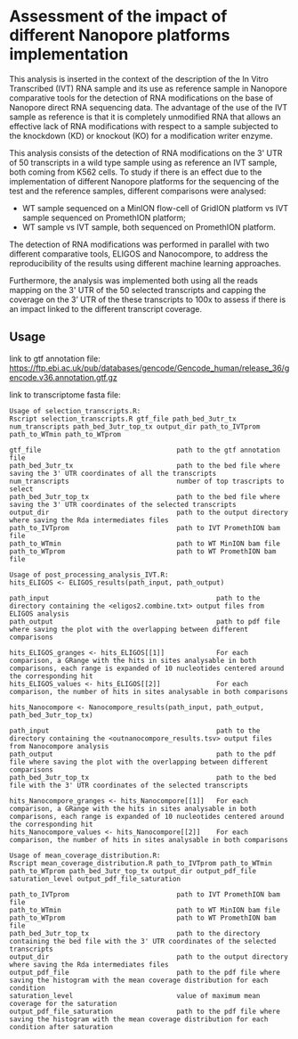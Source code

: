 # Assessment of the impact of different Nanopore platforms implementation
This analysis is inserted in the context of the description of the In Vitro Transcribed (IVT) RNA sample and its use as reference sample in Nanopore comparative tools for the detection of RNA modifications on the base of Nanopore direct RNA sequencing data. 
The advantage of the use of the IVT sample as reference is that it is completely unmodified RNA that allows an effective lack of RNA modifications with 
respect to a sample subjected to the knockdown (KD) or knockout (KO) for a modification writer enzyme.

This analysis consists of the detection of RNA modifications on the 3' UTR of 50 transcripts in a wild type sample using as reference an IVT sample, both coming from K562 cells. To study if there is an effect due to the implementation of different Nanopore platforms for the sequencing of the test and the reference samples, different comparisons were analysed:
* WT sample sequenced on a MinION flow-cell of GridION platform vs IVT sample sequenced on PromethION platform;
* WT sample vs IVT sample, both sequenced on PromethION platform.

The detection of RNA modifications was performed in parallel with two different comparative tools, ELIGOS and Nanocompore, to address the reproducibility of the results using different machine learning approaches.

Furthermore, the analysis was implemented both using all the reads mapping on the 3' UTR of the 50 selected transcripts and capping the coverage on the 3’ UTR of the these transcripts to 100x to assess if there is an impact linked to the different transcript coverage.  

## Usage
link to gtf annotation file: https://ftp.ebi.ac.uk/pub/databases/gencode/Gencode_human/release_36/gencode.v36.annotation.gtf.gz

link to transcriptome fasta file:

```
Usage of selection_transcripts.R:
Rscript selection_transcripts.R gtf_file path_bed_3utr_tx num_transcripts path_bed_3utr_top_tx output_dir path_to_IVTprom path_to_WTmin path_to_WTprom

gtf_file                                  path to the gtf annotation file
path_bed_3utr_tx                          path to the bed file where saving the 3' UTR coordinates of all the transcripts
num_transcripts                           number of top trascripts to select
path_bed_3utr_top_tx                      path to the bed file where saving the 3' UTR coordinates of the selected transcripts
output_dir                                path to the output directory where saving the Rda intermediates files
path_to_IVTprom                           path to IVT PromethION bam file
path_to_WTmin                             path to WT MinION bam file
path_to_WTprom                            path to WT PromethION bam file
```

```
Usage of post_processing_analysis_IVT.R:
hits_ELIGOS <- ELIGOS_results(path_input, path_output)

path_input                                          path to the directory containing the <eligos2.combine.txt> output files from ELIGOS analysis
path_output                                         path to pdf file where saving the plot with the overlapping between different comparisons

hits_ELIGOS_granges <- hits_ELIGOS[[1]]             For each comparison, a GRange with the hits in sites analysable in both comparisons, each range is expanded of 10 nucleotides centered around the corresponding hit
hits_ELIGOS_values <- hits_ELIGOS[[2]]              For each comparison, the number of hits in sites analysable in both comparisons

hits_Nanocompore <- Nanocompore_results(path_input, path_output, path_bed_3utr_top_tx)

path_input                                          path to the directory containing the <outnanocompore_results.tsv> output files from Nanocompore analysis
path_output                                         path to the pdf file where saving the plot with the overlapping between different comparisons
path_bed_3utr_top_tx                                path to the bed file with the 3' UTR coordinates of the selected transcripts

hits_Nanocompore_granges <- hits_Nanocompore[[1]]   For each comparison, a GRange with the hits in sites analysable in both comparisons, each range is expanded of 10 nucleotides centered around the corresponding hit
hits_Nanocompore_values <- hits_Nanocompore[[2]]    For each comparison, the number of hits in sites analysable in both comparisons
```

```
Usage of mean_coverage_distribution.R:
Rscript mean_coverage_distribution.R path_to_IVTprom path_to_WTmin path_to_WTprom path_bed_3utr_top_tx output_dir output_pdf_file saturation_level output_pdf_file_saturation

path_to_IVTprom                           path to IVT PromethION bam file
path_to_WTmin                             path to WT MinION bam file
path_to_WTprom                            path to WT PromethION bam file
path_bed_3utr_top_tx                      path to the directory containing the bed file with the 3' UTR coordinates of the selected transcripts
output_dir                                path to the output directory where saving the Rda intermediates files
output_pdf_file                           path to the pdf file where saving the histogram with the mean coverage distribution for each condition
saturation_level                          value of maximum mean coverage for the saturation
output_pdf_file_saturation                path to the pdf file where saving the histogram with the mean coverage distribution for each condition after saturation
```
